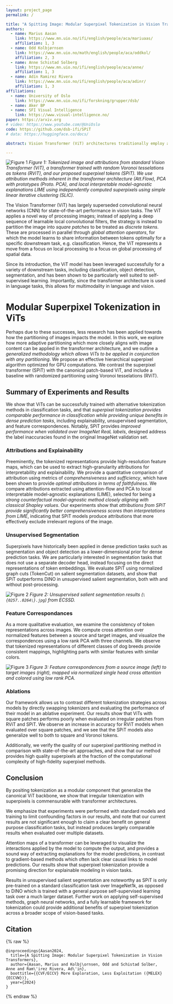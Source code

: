 ```yaml
---
layout: project_page
permalink: /

title: "A Spitting Image: Modular Superpixel Tokenization in Vision Transformers"
authors: 
  - name: Marius Aasan
    link: https://www.mn.uio.no/ifi/english/people/aca/mariuaas/
    affiliation: 1, 3
  - name: Odd Kolbjørnsen
    link: https://www.mn.uio.no/math/english/people/aca/oddkol/
    affiliation: 2, 3
  - name: Anne Schistad Solberg
    link: https://www.mn.uio.no/ifi/english/people/aca/anne/
    affiliation: 1, 3
  - name: Adín Ramirez Rivera
    link: https://www.mn.uio.no/ifi/english/people/aca/adinr/
    affiliation: 1, 3
affiliations: 
  - name: University of Oslo
    link: https://www.mn.uio.no/ifi/forskning/grupper/dsb/
  - name: Aker BP
  - name: SFI Visual Intelligence  
    link: https://www.visual-intelligence.no/
paper: https://arxiv.org
# video: https://www.youtube.com/@UniOslo
code: https://github.com/dsb-ifi/SPiT
# data: https://huggingface.co/docs/

abstract: Vision Transformer (ViT) architectures traditionally employ a grid-based approach to tokenization independent of the semantic content of an image. We propose a modular superpixel tokenization strategy which decouples tokenization and feature extraction; a shift from contemporary approaches where these are treated as an undifferentiated whole. Using on-line content-aware tokenization and scale- and shape-invariant positional embeddings, we perform experiments and ablations that contrast our approach with patch-based tokenization and randomized partitions as baselines.  We show that our method significantly improves the faithfulness of attributions, gives pixel-level granularity on zero-shot unsupervised dense prediction tasks, while maintaining predictive performance in classification tasks. Our approach provides a modular tokenization framework commensurable with standard architectures, extending the space of ViTs to a larger class of semantically-rich models.

---
```


![Figure 1](fig1.png)
*Figure 1: Tokenized image and attributions from standard Vision Transformer (ViT), a transformer trained with random Voronoi tesselations as tokens (RViT), and our proposed superpixel tokens (SPiT). We use attribution methods inherent in the transformer architecture (Att.Flow), PCA with prototypes (Proto. PCA), and local interpretable model-agnostic explanations LIME using independently computed superpixels using simple linear iterative clustering (SLIC).*


The Vision Transformer (ViT) has largely superseded convolutional neural networks (CNN) for state-of-the-art performance in vision tasks. The ViT applies a novel way of processing images; instead of applying a deep sequence of learnable local convolutional filters, the strategy is instead to partition the image into *square patches* to be treated as *discrete tokens*. These are processed in parallel through *global attention operators*, for which the model learns to share information between tokens optimally for a specific downstream task, e.g. classification. Hence, the ViT represents a move from a focus on local processing to a focus on global processing of spatial data.

Since its introduction, the ViT model has been leveraged successfully for a variety of downstream tasks, including classification, object detection, segmentation, and has been shown to be particularly well suited to self-supervised learning. Importantly, since the transformer architecture is used in language tasks, this allows for multimodality in language and vision.

# Modular Superpixel Tokenization in ViTs

Perhaps due to these successes, less research has been applied towards how the partitioning of images impacts the model. In this work, we explore how more adaptive partitioning which more closely aligns with image content can be applied in the transformer architecture, and we outline a *generalized methodology which allows ViTs to be applied in conjunction with any partitioning*. We propose an effective hierarchical superpixel algorithm optimized for GPU computations. We contrast the superpixel transformer (SPiT) with the canonical patch-based ViT, and include a baseline with randomized partitioning using Voronoi tesselations (RViT).

## Summary of Experiments and Results
We show that ViTs can be successfully trained with alternative tokenization methods in classification tasks, and that *superpixel tokenization provides comparable performance in classification while providing unique benefits in dense prediction tasks*, including explainability, unsupervised segmentation, and feature correspondences. Notably, SPiT provides *improved performance when validated over ImageNet ReaL labels*, designed address the label inaccuracies found in the original ImageNet validation set.

### Attributions and Explainability

Preeminently, the tokenized representations provide high-resolution feature maps, which can be used to extract high-granularity attributions for interpretability and explainability. We provide a quantitative comparison of attribution using metrics of *comprehensiveness* and *sufficiency*, which have been shown to provide *optimal attributions in terms of faithfulness*. We compare attributions extracted using attention-flow and PCA to local interpretable model-agnostic explanations (LIME), selected for being a *strong counterfactual model-agnostic method closely aligning with classical Shapley values*. Our experiments show that *attributions from SPiT provide significantly better comprehensiveness scores than interpretations from LIME*, indicating that SPiT models produce attributions that more effectively exclude irrelevant regions of the image. 

### Unsupervised Segmentation
Superpixels have historically been applied in dense prediction tasks such as segmentation and object detection as a lower-dimensional prior for dense prediction tasks. We are particularly interested in segmentation tasks that does not use a separate decoder head, instead focusing on the direct representations of token embeddings. We evaluate SPiT using normalized graph cuts (TokenCut) on salient segmentation datasets, and show that SPiT outperforms DINO in unsupervised salient segmentation, both with and without post-processing.

![Figure 2](fig2.png)
*Figure 2: Unsupervised salient segmentation results (`\{0257..0264\}.jpg`) from ECSSD.*


### Feature Correspondances
As a more qualitative evaluation, we examine the consistency of token representations across images. We compute cross attention over normalized features between a source and target images, and visualize the correspondences using a low rank PCA with three channels. We observe that tokenized representations of different classes of dog breeds provide consistent mappings, highlighting parts with similar features with similar colors.

![Figure 3](fig3.png)
*Figure 3: Feature correspondences from a source image (left) to target images (right), mapped via normalized single head cross attention and colored using low rank PCA.*

### Ablations
Our framework allows us to contrast different tokenization strategies across models by directly swapping tokenizers and evaluating the performance of their model in an ablative experiment. Our results show that ViTs with square patches performs poorly when evaluated on irregular patches from RViT and SPiT. We observe an increase in accuracy for RViT models when evaluated over square patches, and we see that the SPiT models also generalize well to both to square and Voronoi tokens.

Additionally, we verify the quality of our superpixel partitioning method in comparison with state-of-the-art approaches, and show that our method provides high quality superpixels at the fraction of the computational complexity of high-fidelity superpixel methods.

## Conclusion

By positing tokenization as a modular component that generalize the canonical ViT backbone, we show that irregular tokenization with superpixels is commensurable with transformer architectures.

We emphasize that experiments were performed with standard models and training to limit confounding factors in our results, and note that our current results are not significant enough to claim a clear benefit on general purpose classification tasks, but instead produces largely comparable results when evaluated over multiple datasets. 

Attention maps of a transformer can be leveraged to visualize the interactions applied by the model to compute the output, and provides a sound way of extracting explanations for the model predictions, in contrast to gradient-based methods which often lack clear causal links to model predictions. Our results show that superpixel tokenization provide a promising direction for explainable modeling in vision tasks.

Results in unsupervised salient segmentation are noteworthy as SPiT is only pre-trained on a standard classification task over ImageNet1k, as opposed to DINO which is trained with a general purpose self-supervised learning task over a much larger dataset. Further work on applying self-supervised methods, graph neural networks, and a fully learnable framework for tokenization could provide additional benefits of superpixel tokenization across a broader scope of vision-based tasks.


## Citation
{% raw %}
```
@inproceedings{Aasan2024,
  title={A Spitting Image: Modular Superpixel Tokenization in Vision Transformers},
  author={Aasan, Marius and Kolbj\ornsen, Odd and Schistad Solber, Anne and Ram\'irez Rivera, Ad\'in},
  boottitle={{CVF/ECCV} More Exploration, Less Exploitation ({MELEX} {ECCVW})},
  year={2024}
}
```
{% endraw %}